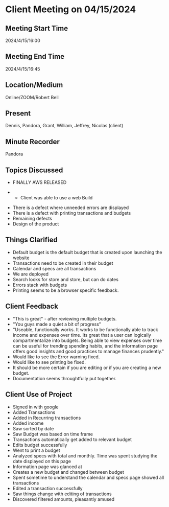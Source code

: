 # Client Meeting on 04/15/2024

## Meeting Start Time

2024/4/15/16:00

## Meeting End Time

2024/4/15/16:45

## Location/Medium

Online/ZOOM/Robert Bell

## Present

Dennis, Pandora, Grant, William, Jeffrey, Nicolas (client)

## Minute Recorder

Pandora

## Topics Discussed
* FINALLY AWS RELEASED
- - Client was able to use a web Build
* There is a defect where unneeded errors are displayed
* There is a defect with printing transactions and budgets
* Remaining defects
* Design of the product

## Things Clarified
* Default budget is the default budget that is created upon launching the website
* Transactions need to be created in their budget
* Calendar and specs are all transactions
* We are deployed
* Search looks for store and store, but can do dates
* Errors stack with budgets
* Printing seems to be a browser specific feedback.

## Client Feedback
* "This is great" - after reviewing multiple budgets.
* "You guys made a quiet a bit of progress"
* "Useable, functionally works. It works to be functionally able to track income and expenses over time. Its great that a user can logically compartmentalize into budgets. Being able to view expenses over time can be useful for trending spending habits, and the information page offers good insights and good practices to manage finances prudently."
* Would like to see the Error warning fixed.
* Would like to see printing be fixed.
* It should be more certain if you are editing or if you are creating a new budget.
* Documentation seems throughtfully put together.

## Client Use of Project
* Signed in with google
* Added Transactions
* Added in Recurring transactions
* Added income
* Saw sorted by date
* Saw Budget was based on time frame
* Transactions automatically get added to relevant budget
* Edits budget successfully
* Went to print a budget
* Analyzed specs with total and monthly. Time was spent studying the date displayed on this page
* Information page was glanced at
* Creates a new budget and changed between budget
* Spent sometime to understand the calendar and specs page showed all transactions
* Edited a transaction successfully
* Saw things change with editing of transactions
* Discovered filtered amounts, pleasantly amused